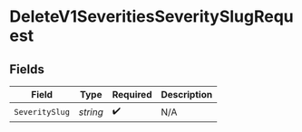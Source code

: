 # DeleteV1SeveritiesSeveritySlugRequest


## Fields

| Field              | Type               | Required           | Description        |
| ------------------ | ------------------ | ------------------ | ------------------ |
| `SeveritySlug`     | *string*           | :heavy_check_mark: | N/A                |